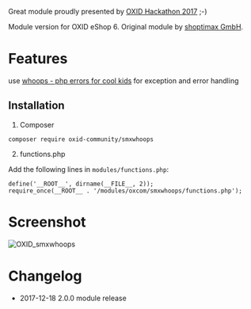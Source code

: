 Great module proudly presented by [OXID Hackathon 2017](https://openspacer.org/12-oxid-community/185-oxid-hackathon-nuernberg-2017/) ;-)

Module version for OXID eShop 6. Original module by [shoptimax GmbH](https://github.com/shoptimax/smx_whoops).

# Features

use [whoops - php errors for cool kids](https://github.com/filp/whoops) for exception and error handling

## Installation

1. Composer
```
composer require oxid-community/smxwhoops
```

2. functions.php

Add the following lines in `modules/functions.php`:

```
define('__ROOT__', dirname(__FILE__, 2));
require_once(__ROOT__ . '/modules/oxcom/smxwhoops/functions.php');
```

# Screenshot

![OXID_smxwhoops](https://camo.githubusercontent.com/31a4e1410e740fd0ccda128cbcab8723f45e7e73/687474703a2f2f692e696d6775722e636f6d2f305651706539362e706e67)


# Changelog

* 2017-12-18	2.0.0	module release
